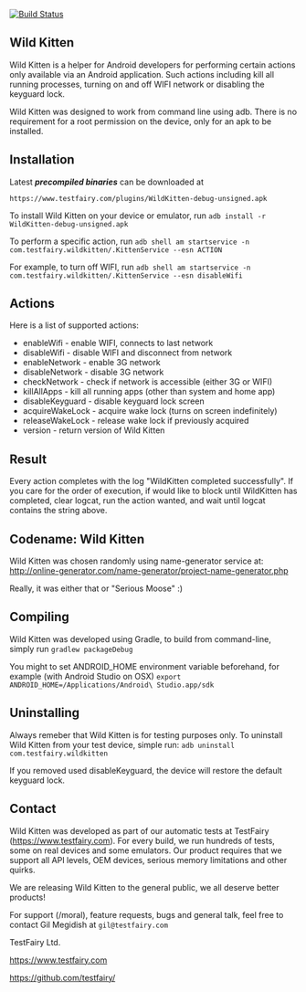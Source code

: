 [![Build Status](https://travis-ci.org/testfairy/wild-kitten.svg?branch=master)](https://travis-ci.org/testfairy/wild-kitten)

Wild Kitten
-----------

Wild Kitten is a helper for Android developers for performing certain actions only
available via an Android application. Such actions including kill all running processes,
turning on and off WIFI network or disabling the keyguard lock.

Wild Kitten was designed to work from command line using adb. There is no requirement
for a root permission on the device, only for an apk to be installed.

Installation
------------

Latest ***precompiled binaries*** can be downloaded at 
```
https://www.testfairy.com/plugins/WildKitten-debug-unsigned.apk
```

To install Wild Kitten on your device or emulator, run
`adb install -r WildKitten-debug-unsigned.apk`

To perform a specific action, run
`adb shell am startservice -n com.testfairy.wildkitten/.KittenService --esn ACTION`

For example, to turn off WIFI, run
`adb shell am startservice -n com.testfairy.wildkitten/.KittenService --esn disableWifi`

Actions
-------

Here is a list of supported actions:

* enableWifi        - enable WIFI, connects to last network
* disableWifi       - disable WIFI and disconnect from network
* enableNetwork     - enable 3G network
* disableNetwork    - disable 3G network
* checkNetwork      - check if network is accessible (either 3G or WIFI)
* killAllApps       - kill all running apps (other than system and home app)
* disableKeyguard   - disable keyguard lock screen
* acquireWakeLock   - acquire wake lock (turns on screen indefinitely)
* releaseWakeLock   - release wake lock if previously acquired
* version           - return version of Wild Kitten

Result
------

Every action completes with the log "WildKitten completed successfully". If you care for the
order of execution, if would like to block until WildKitten has completed, clear logcat, run
the action wanted, and wait until logcat contains the string above.

Codename: Wild Kitten
---------------------

Wild Kitten was chosen randomly using name-generator service at:
http://online-generator.com/name-generator/project-name-generator.php

Really, it was either that or "Serious Moose" :)

Compiling
---------

Wild Kitten was developed using Gradle, to build from command-line, simply run
`gradlew packageDebug`

You might to set ANDROID_HOME environment variable beforehand, for example (with Android Studio on OSX)
`export ANDROID_HOME=/Applications/Android\ Studio.app/sdk`

Uninstalling
------------

Always remeber that Wild Kitten is for testing purposes only. To uninstall Wild Kitten from your test device, simple run:
`adb uninstall com.testfairy.wildkitten`

If you removed used disableKeyguard, the device will restore the default keyguard lock.

Contact
-------

Wild Kitten was developed as part of our automatic tests at TestFairy (https://www.testfairy.com).
For every build, we run hundreds of tests, some on real devices and some emulators. Our product
requires that we support all API levels, OEM devices, serious memory limitations and other quirks.

We are releasing Wild Kitten to the general public, we all deserve better products!

For support (/moral), feature requests, bugs and general talk, feel free to contact Gil Megidish at
`gil@testfairy.com`

TestFairy Ltd.


https://www.testfairy.com


https://github.com/testfairy/


